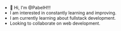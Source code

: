 - 👋 Hi, I'm @PabelH!!!
-  I am interested in constantly learning and improving.
-  I am currently learning about fullstack development.
-  Looking to collaborate on web development.


<!---
PabelH/PabelH is a ✨ special ✨ repository because its `README.md` (this file) appears on your GitHub profile.
You can click the Preview link to take a look at your changes.
--->
